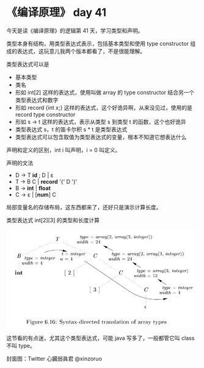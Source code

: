 # 《编译原理》 day 41

今天是读《编译原理》的逻辑第 41 天，学习类型和声明。

类型本身有结构，用类型表达式表示，包括基本类型和使用 type constructor 组成的表达式，这玩意儿我两个版本都看了，不是很能理解。

类型表达式可以是

+ 基本类型
+ 类名
+ 形如 int[2] 这样的表达式，使用叫做 array 的 type constructor 结合另一个类型表达式和数字
+ 形如 record {int x;} 这样的表达式，这个好诡异啊，从来没见过，使用的是 record type constructor
+ 形如 s -> t 这样的表达式，表示从类型 s 到类型 t 的函数，这个也好诡异
+ 类型表达式 s，t 的笛卡尔积 s * t 是类型表达式
+ 类型表达式可以包含取值为类型表达式的变量，根本不知道它想表达什么

声明和定义的区别，int i 叫声明，i = 0 叫定义。

声明的文法

+ D -> T **id** ; D | ε
+ T -> B C | **record** '{' D '}'
+ B -> **int** | **float**
+ C -> ε | [**num**] C

局部变量名的存储布局，这东西都来了，还好只是演示计算长度。

类型表达式 int[2][3] 的类型和长度计算

![](25-array-1.png)

这节看的有点迷，尤其这个类型表达式，可能 java 写多了，一般都管它叫 class 不叫 type。

封面图：Twitter 心臓弱眞君 @xinzoruo
